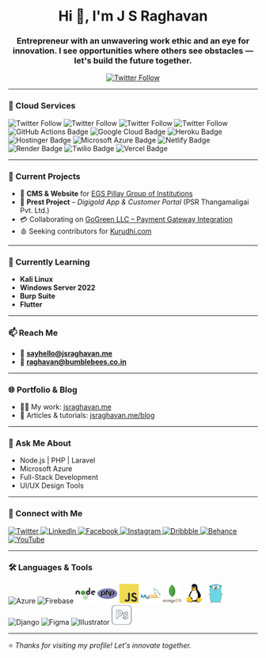 
<h1 align="center">Hi 👋, I'm J S Raghavan</h1>
<h3 align="center">
Entrepreneur with an unwavering work ethic and an eye for innovation. I see opportunities where others see obstacles — let's build the future together.
</h3>

<p align="center">
  <a href="https://twitter.com/raghavanjeeva" target="_blank">
    <img src="https://img.shields.io/twitter/follow/raghavanjeeva?logo=twitter&style=for-the-badge" alt="Twitter Follow" />
  </a>
</p>

---
### 🔧 Cloud Services
<p align="left">
<img src="https://img.shields.io/badge/Azure_DevOps-0078D7?style=for-the-badge&logo=azure-devops&logoColor=white" alt="Twitter Follow" />
<img src="https://img.shields.io/badge/Azure_Functions-0062AD?style=for-the-badge&logo=azure-functions&logoColor=white" alt="Twitter Follow" />
<img src="https://img.shields.io/badge/Cloudflare-F38020?style=for-the-badge&logo=Cloudflare&logoColor=white" alt="Twitter Follow" />
<img src="https://img.shields.io/badge/Cloudflare%20Pages-F38020?style=for-the-badge&logo=Cloudflare&logoColor=white" alt="Twitter Follow" />
<img src="https://img.shields.io/badge/GitHub_Actions-2088FF?style=for-the-badge&logo=github-actions&logoColor=white" alt="GitHub Actions Badge" />
<img src="https://img.shields.io/badge/Google_Cloud-4285F4?style=for-the-badge&logo=google-cloud&logoColor=white" alt="Google Cloud Badge" />
<img src="https://img.shields.io/badge/Heroku-430098?style=for-the-badge&logo=heroku&logoColor=white" alt="Heroku Badge" />
<img src="https://img.shields.io/badge/Hostinger-673DE6?style=for-the-badge&logo=hostinger&logoColor=white" alt="Hostinger Badge" />
<img src="https://img.shields.io/badge/microsoft%20azure-0089D6?style=for-the-badge&logo=microsoft-azure&logoColor=white" alt="Microsoft Azure Badge" />
<img src="https://img.shields.io/badge/Netlify-00C7B7?style=for-the-badge&logo=netlify&logoColor=white" alt="Netlify Badge" />
<img src="https://img.shields.io/badge/Render-46E3B7?style=for-the-badge&logo=render&logoColor=white" alt="Render Badge" />
<img src="https://img.shields.io/badge/Twilio-F22F46?style=for-the-badge&logo=Twilio&logoColor=white" alt="Twilio Badge" />
<img src="https://img.shields.io/badge/Vercel-000000?style=for-the-badge&logo=vercel&logoColor=white" alt="Vercel Badge" />

</p>

---

### 🔧 Current Projects

- 🔭 **CMS & Website** for [EGS Pillay Group of Institutions](https://egspec.org)
- 💎 **Prest Project** – *Digigold App & Customer Portal* (PSR Thangamaligai Pvt. Ltd.)
- 💳 Collaborating on [GoGreen LLC – Payment Gateway Integration](https://gogreenllc.org/)
- 🩸 Seeking contributors for [Kurudhi.com](https://kurudhi.com/)

---

### 🌱 Currently Learning
- **Kali Linux**
- **Windows Server 2022**
- **Burp Suite**
- **Flutter**

---

### 📫 Reach Me
- 📧 **sayhello@jsraghavan.me**
- 📧 **raghavan@bumblebees.co.in**

---

### 🌐 Portfolio & Blog
- 👨‍💻 My work: [jsraghavan.me](https://jsraghavan.me)
- 📝 Articles & tutorials: [jsraghavan.me/blog](https://jsraghavan.me/blog)

---

### 💬 Ask Me About
- Node.js | PHP | Laravel  
- Microsoft Azure  
- Full-Stack Development  
- UI/UX Design Tools  

---

### 🤝 Connect with Me

<p align="left">
  <a href="https://twitter.com/raghavanjeeva" target="_blank">
    <img src="https://raw.githubusercontent.com/rahuldkjain/github-profile-readme-generator/master/src/images/icons/Social/twitter.svg" alt="Twitter" width="30" />
  </a>
  <a href="https://www.linkedin.com/in/jsraghavan/" target="_blank">
    <img src="https://raw.githubusercontent.com/rahuldkjain/github-profile-readme-generator/master/src/images/icons/Social/linked-in-alt.svg" alt="LinkedIn" width="30" />
  </a>
  <a href="https://www.facebook.com/iamragahvan/" target="_blank">
    <img src="https://raw.githubusercontent.com/rahuldkjain/github-profile-readme-generator/master/src/images/icons/Social/facebook.svg" alt="Facebook" width="30" />
  </a>
  <a href="https://www.instagram.com/iam.raghavan/" target="_blank">
    <img src="https://raw.githubusercontent.com/rahuldkjain/github-profile-readme-generator/master/src/images/icons/Social/instagram.svg" alt="Instagram" width="30" />
  </a>
  <a href="https://dribbble.com/iamraghavan" target="_blank">
    <img src="https://raw.githubusercontent.com/rahuldkjain/github-profile-readme-generator/master/src/images/icons/Social/dribbble.svg" alt="Dribbble" width="30" />
  </a>
  <a href="https://www.behance.net/anburaghavan2" target="_blank">
    <img src="https://raw.githubusercontent.com/rahuldkjain/github-profile-readme-generator/master/src/images/icons/Social/behance.svg" alt="Behance" width="30" />
  </a>
  <a href="https://www.youtube.com/@bumblebees_india" target="_blank">
    <img src="https://raw.githubusercontent.com/rahuldkjain/github-profile-readme-generator/master/src/images/icons/Social/youtube.svg" alt="YouTube" width="30" />
  </a>
</p>

---

### 🛠️ Languages & Tools

<p align="left">
  <img src="https://www.vectorlogo.zone/logos/microsoft_azure/microsoft_azure-icon.svg" alt="Azure" width="40" />
  <img src="https://www.vectorlogo.zone/logos/firebase/firebase-icon.svg" alt="Firebase" width="40" />
  <img src="https://raw.githubusercontent.com/devicons/devicon/master/icons/nodejs/nodejs-original-wordmark.svg" alt="Node.js" width="40" />
  <img src="https://raw.githubusercontent.com/devicons/devicon/master/icons/php/php-original.svg" alt="PHP" width="40" />
  <img src="https://raw.githubusercontent.com/devicons/devicon/master/icons/javascript/javascript-original.svg" alt="JavaScript" width="40" />
  <img src="https://raw.githubusercontent.com/devicons/devicon/master/icons/mysql/mysql-original-wordmark.svg" alt="MySQL" width="40" />
  <img src="https://raw.githubusercontent.com/devicons/devicon/master/icons/mongodb/mongodb-original-wordmark.svg" alt="MongoDB" width="40" />
  <img src="https://raw.githubusercontent.com/devicons/devicon/master/icons/linux/linux-original.svg" alt="Linux" width="40" />
  <img src="https://raw.githubusercontent.com/devicons/devicon/master/icons/go/go-original.svg" alt="Golang" width="40" />
  <img src="https://cdn.worldvectorlogo.com/logos/django.svg" alt="Django" width="40" />
  <img src="https://www.vectorlogo.zone/logos/figma/figma-icon.svg" alt="Figma" width="40" />
  <img src="https://www.vectorlogo.zone/logos/adobe_illustrator/adobe_illustrator-icon.svg" alt="Illustrator" width="40" />
  <img src="https://raw.githubusercontent.com/devicons/devicon/master/icons/photoshop/photoshop-line.svg" alt="Photoshop" width="40" />
</p>

---

⭐️ *Thanks for visiting my profile! Let's innovate together.*
